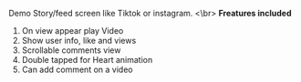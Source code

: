 Demo Story/feed screen like Tiktok or instagram.
<\br>
<b>Freatures included</b>
1. On view appear play Video
2. Show user info, like and views
3. Scrollable comments view
4. Double tapped for Heart animation
5. Can add comment on a video
